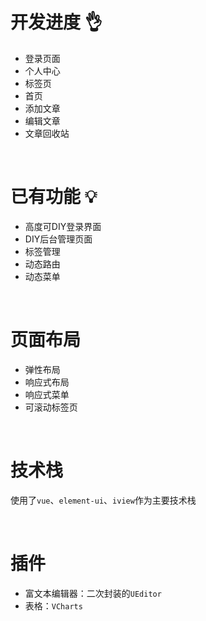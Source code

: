 # 开发进度 :ok_hand:

+ 登录页面  
+ 个人中心
+ 标签页 
+ 首页 
+ 添加文章 
+ 编辑文章 
+ 文章回收站

<br/>

# 已有功能 :bulb:

+ 高度可DIY登录界面
+ DIY后台管理页面
+ 标签管理
+ 动态路由
+ 动态菜单

<br/>

# 页面布局

+ 弹性布局
+ 响应式布局
+ 响应式菜单
+ 可滚动标签页

<br/>


# 技术栈

使用了`vue`、`element-ui`、`iview`作为主要技术栈

<br/>

# 插件

+ 富文本编辑器：二次封装的`UEditor`
+ 表格：`VCharts`
